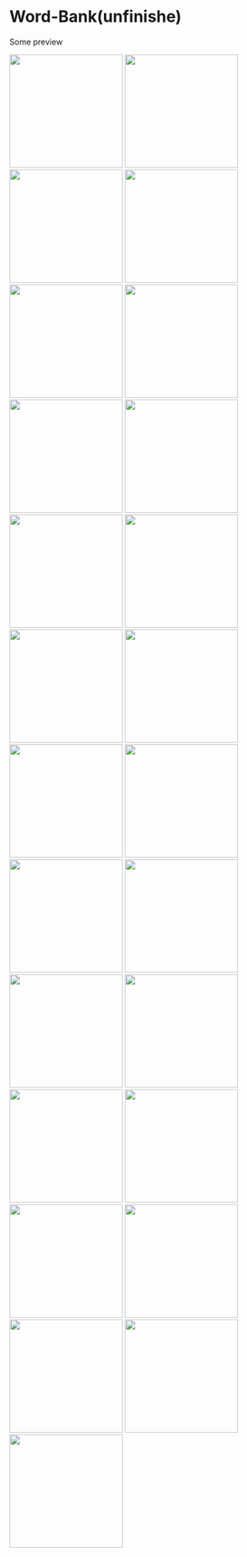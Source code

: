 # Word-Bank(unfinishe) 
 Some preview 
 
 
 
 
<div class="preview" style="display: inline-block;margin: 0 40px 0 0;">
<img src="https://github.com/mainuddinrussel73/Word-Bank/blob/master/Screenshot_2019-10-08-23-50-53-597_com.example.mainuddin.myapplication34.jpg" width="200">
<img src="https://github.com/mainuddinrussel73/Word-Bank/blob/master/Screenshot_2019-10-08-23-51-29-416_com.example.mainuddin.myapplication34.jpg" width="200">
<img src="https://github.com/mainuddinrussel73/Word-Bank/blob/master/Screenshot_2019-10-08-23-51-44-864_com.example.mainuddin.myapplication34.jpg" width="200">
<img src="https://github.com/mainuddinrussel73/Word-Bank/blob/master/Screenshot_2019-10-08-23-51-44-864_com.example.mainuddin.myapplication34.jpg" width="200">
<img src="https://github.com/mainuddinrussel73/Word-Bank/blob/master/Screenshot_2019-10-08-23-52-10-909_com.example.mainuddin.myapplication34.jpg" width="200">
<img src="https://github.com/mainuddinrussel73/Word-Bank/blob/master/Screenshot_2019-10-08-23-52-23-321_com.example.mainuddin.myapplication34.jpg" width="200">
<img src="https://github.com/mainuddinrussel73/Word-Bank/blob/master/Screenshot_2019-10-08-23-52-29-498_com.example.mainuddin.myapplication34.jpg" width="200">
<img src="https://github.com/mainuddinrussel73/Word-Bank/blob/master/Screenshot_2019-10-08-23-52-51-019_com.example.mainuddin.myapplication34.jpg" width="200">
<img src="https://github.com/mainuddinrussel73/Word-Bank/blob/master/Screenshot_2019-10-08-23-53-02-948_com.example.mainuddin.myapplication34.jpg" width="200">
<img src="https://github.com/mainuddinrussel73/Word-Bank/blob/master/Screenshot_2019-10-08-23-53-33-923_com.example.mainuddin.myapplication34.jpg" width="200">
<img src="https://github.com/mainuddinrussel73/Word-Bank/blob/master/Screenshot_2019-10-08-23-53-46-658_com.example.mainuddin.myapplication34.jpg" width="200">
<img src="https://github.com/mainuddinrussel73/Word-Bank/blob/master/Screenshot_2019-10-08-23-53-52-998_com.example.mainuddin.myapplication34.jpg" width="200">
<img src="https://github.com/mainuddinrussel73/Word-Bank/blob/master/Screenshot_2019-10-08-23-54-15-983_com.example.mainuddin.myapplication34.jpg" width="200">
<img src="https://github.com/mainuddinrussel73/Word-Bank/blob/master/Screenshot_2019-10-08-23-54-24-606_com.example.mainuddin.myapplication34.jpg" width="200">
<img src="https://github.com/mainuddinrussel73/Word-Bank/blob/master/Screenshot_2019-10-08-23-54-35-888_com.example.mainuddin.myapplication34.jpg" width="200">
<img src="https://github.com/mainuddinrussel73/Word-Bank/blob/master/Screenshot_2019-10-08-23-54-41-187_com.example.mainuddin.myapplication34.jpg" width="200">
<img src="https://github.com/mainuddinrussel73/Word-Bank/blob/master/Screenshot_2019-10-08-23-54-52-232_com.example.mainuddin.myapplication34.jpg" width="200">
<img src="https://github.com/mainuddinrussel73/Word-Bank/blob/master/Screenshot_2019-10-08-23-59-28-280_com.example.mainuddin.myapplication34.jpg" width="200">
<img src="https://github.com/mainuddinrussel73/Word-Bank/blob/master/Screenshot_2019-10-08-23-59-36-422_com.example.mainuddin.myapplication34.jpg" width="200">
<img src="https://github.com/mainuddinrussel73/Word-Bank/blob/master/Screenshot_2019-10-09-00-12-55-984_com.example.mainuddin.myapplication34.jpg" width="200">
<img src="https://github.com/mainuddinrussel73/Word-Bank/blob/master/Screenshot_2019-10-09-00-12-38-290_com.example.mainuddin.myapplication34.jpg" width="200">
<img src="https://github.com/mainuddinrussel73/Word-Bank/blob/master/Screenshot_2019-10-09-00-12-23-873_com.example.mainuddin.myapplication34.jpg" width="200">
<img src="https://github.com/mainuddinrussel73/Word-Bank/blob/master/Screenshot_2019-10-09-00-00-38-515_com.example.mainuddin.myapplication34.jpg" width="200">
<img src="https://github.com/mainuddinrussel73/Word-Bank/blob/master/Screenshot_2019-10-09-00-00-07-252_com.example.mainuddin.myapplication34.jpg" width="200">
<img src="https://github.com/mainuddinrussel73/Word-Bank/blob/master/Screenshot_2019-10-08-23-59-58-633_com.example.mainuddin.myapplication34.jpg" width="200">

</div>

